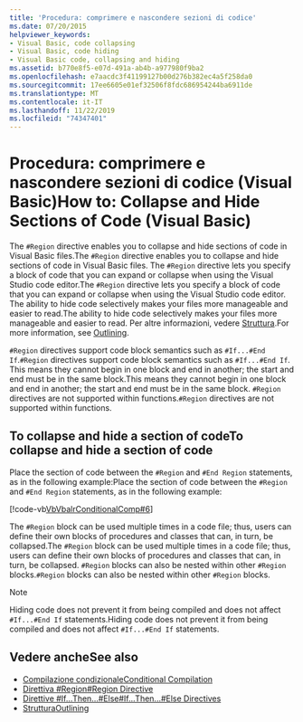 ```yaml
---
title: 'Procedura: comprimere e nascondere sezioni di codice'
ms.date: 07/20/2015
helpviewer_keywords:
- Visual Basic, code collapsing
- Visual Basic, code hiding
- Visual Basic code, collapsing and hiding
ms.assetid: b770e8f5-e07d-491a-ab4b-a977980f9ba2
ms.openlocfilehash: e7aacdc3f41199127b00d276b382ec4a5f258da0
ms.sourcegitcommit: 17ee6605e01ef32506f8fdc686954244ba6911de
ms.translationtype: MT
ms.contentlocale: it-IT
ms.lasthandoff: 11/22/2019
ms.locfileid: "74347401"
---
```

# <a name="how-to-collapse-and-hide-sections-of-code-visual-basic"></a><span data-ttu-id="db521-102">Procedura: comprimere e nascondere sezioni di codice (Visual Basic)</span><span class="sxs-lookup"><span data-stu-id="db521-102">How to: Collapse and Hide Sections of Code (Visual Basic)</span></span>

<span data-ttu-id="db521-103">The `#Region` directive enables you to collapse and hide sections of code in Visual Basic files.</span><span class="sxs-lookup"><span data-stu-id="db521-103">The `#Region` directive enables you to collapse and hide sections of code in Visual Basic files.</span></span> <span data-ttu-id="db521-104">The `#Region` directive lets you specify a block of code that you can expand or collapse when using the Visual Studio code editor.</span><span class="sxs-lookup"><span data-stu-id="db521-104">The `#Region` directive lets you specify a block of code that you can expand or collapse when using the Visual Studio code editor.</span></span> <span data-ttu-id="db521-105">The ability to hide code selectively makes your files more manageable and easier to read.</span><span class="sxs-lookup"><span data-stu-id="db521-105">The ability to hide code selectively makes your files more manageable and easier to read.</span></span> <span data-ttu-id="db521-106">Per altre informazioni, vedere [Struttura](/visualstudio/ide/outlining).</span><span class="sxs-lookup"><span data-stu-id="db521-106">For more information, see [Outlining](/visualstudio/ide/outlining).</span></span>

<span data-ttu-id="db521-107">`#Region` directives support code block semantics such as `#If...#End If`.</span><span class="sxs-lookup"><span data-stu-id="db521-107">`#Region` directives support code block semantics such as `#If...#End If`.</span></span> <span data-ttu-id="db521-108">This means they cannot begin in one block and end in another; the start and end must be in the same block.</span><span class="sxs-lookup"><span data-stu-id="db521-108">This means they cannot begin in one block and end in another; the start and end must be in the same block.</span></span> <span data-ttu-id="db521-109">`#Region` directives are not supported within functions.</span><span class="sxs-lookup"><span data-stu-id="db521-109">`#Region` directives are not supported within functions.</span></span>

## <a name="to-collapse-and-hide-a-section-of-code"></a><span data-ttu-id="db521-110">To collapse and hide a section of code</span><span class="sxs-lookup"><span data-stu-id="db521-110">To collapse and hide a section of code</span></span>

<span data-ttu-id="db521-111">Place the section of code between the `#Region` and `#End Region` statements, as in the following example:</span><span class="sxs-lookup"><span data-stu-id="db521-111">Place the section of code between the `#Region` and `#End Region` statements, as in the following example:</span></span>

[!code-vb[VbVbalrConditionalComp#6](~/samples/snippets/visualbasic/VS_Snippets_VBCSharp/VbVbalrConditionalComp/VB/Class1.vb#6)]

<span data-ttu-id="db521-112">The `#Region` block can be used multiple times in a code file; thus, users can define their own blocks of procedures and classes that can, in turn, be collapsed.</span><span class="sxs-lookup"><span data-stu-id="db521-112">The `#Region` block can be used multiple times in a code file; thus, users can define their own blocks of procedures and classes that can, in turn, be collapsed.</span></span> <span data-ttu-id="db521-113">`#Region` blocks can also be nested within other `#Region` blocks.</span><span class="sxs-lookup"><span data-stu-id="db521-113">`#Region` blocks can also be nested within other `#Region` blocks.</span></span>

> [!NOTE]
> <span data-ttu-id="db521-114">Hiding code does not prevent it from being compiled and does not affect `#If...#End If` statements.</span><span class="sxs-lookup"><span data-stu-id="db521-114">Hiding code does not prevent it from being compiled and does not affect `#If...#End If` statements.</span></span>

## <a name="see-also"></a><span data-ttu-id="db521-115">Vedere anche</span><span class="sxs-lookup"><span data-stu-id="db521-115">See also</span></span>

- [<span data-ttu-id="db521-116">Compilazione condizionale</span><span class="sxs-lookup"><span data-stu-id="db521-116">Conditional Compilation</span></span>](../../../visual-basic/programming-guide/program-structure/conditional-compilation.md)
- [<span data-ttu-id="db521-117">Direttiva #Region</span><span class="sxs-lookup"><span data-stu-id="db521-117">#Region Directive</span></span>](../../../visual-basic/language-reference/directives/region-directive.md)
- [<span data-ttu-id="db521-118">Direttive #If...Then...#Else</span><span class="sxs-lookup"><span data-stu-id="db521-118">#If...Then...#Else Directives</span></span>](../../../visual-basic/language-reference/directives/if-then-else-directives.md)
- [<span data-ttu-id="db521-119">Struttura</span><span class="sxs-lookup"><span data-stu-id="db521-119">Outlining</span></span>](/visualstudio/ide/outlining)
